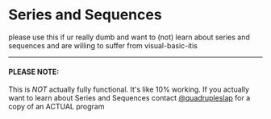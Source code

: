 # Series and Sequences
please use this if ur really dumb and want to (not) learn about series and sequences and are willing to suffer from visual-basic-itis

----------------------
#### PLEASE NOTE:
This is *NOT* actually fully functional. It's like 10% working. If you actually want to learn about Series and Sequences contact [@quadrupleslap](www.github.com/quadrupleslap) for a copy of an ACTUAL program
